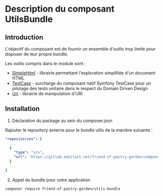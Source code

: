 Description du composant UtilsBundle
==

Introduction
--
L'objectif du composant est de fournir un ensemble d'outils trop limité pour disposer de leur propre bundle.

Les outils compris dans le module sont :
* [SimpleHtml](/docs/simpleHtml.md) - librairie permettant l'exploration simplifiée d'un document HTML
* [TestCase](/docs/testCase.md) - surcharge du composant natif Symfony TestCase pour un pilotage des tests unitaire dans le respect du Domain Driven Design
* [Uri](/docs/uri.md) - librairie de manipulation d'URI

Installation
--

1. Déclaration du package au sein du composer.json

Rajouter le repository externe pour le bundle utils de la manière suivante :

```yaml
"repositories": [
  ...
  {
    "type": "vcs",
    "url": "https://gitlab.adullact.net/friend-of-pastry-garden/component/utilsbundle.git"
  }
  ...
]
```

2. Appel du bundle pour votre application

``
composer require friend-of-pastry-garden/utils-bundle
``
